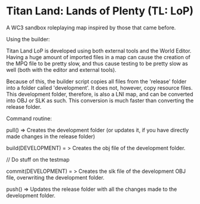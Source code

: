 # Titan Land: Lands of Plenty (TL: LoP)
A WC3 sandbox roleplaying map inspired by those that came before.


Using the builder:



Titan Land LoP is developed using both external tools and the World Editor. Having a huge amount of imported files in a map can cause the creation of the MPQ file to be pretty slow, and thus cause testing to be pretty slow as well (both with the editor and external tools).

Because of this, the builder script copies all files from the 'release' folder into a folder called 'development'. It does not, however, copy resource files. This development folder, therefore, is also a LNI map, and can be converted into OBJ or SLK as such. This conversion is much faster than converting the release folder.


Command routine:

pull() => Creates the development folder (or updates it, if you have directly made changes in the release folder)

build(DEVELOPMENT) = > Creates the obj file of the development folder.

// Do stuff on the testmap

commit(DEVELOPMENT) = > Creates the slk file of the development OBJ file, overwriting the development folder.

push() => Updates the release folder with all the changes made to the development folder.
